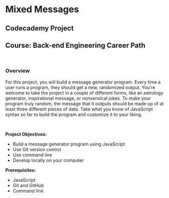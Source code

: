 # Mixed Messages
## Codecademy Project
## Course: Back-end Engineering Career Path

<br>

### Overview
For this project, you will build a message generator program. Every time a user runs a program, they should get a new, randomized output. You’re welcome to take the project in a couple of different forms, like an astrology generator, inspirational message, or nonsensical jokes. To make your program truly random, the message that it outputs should be made up of at least three different pieces of data. Take what you know of JavaScript syntax so far to build the program and customize it to your liking.

<br>

**Project Objectives:**
- Build a message generator program using JavaScript
- Use Git version control
- Use command line
- Develop locally on your computer

**Prerequisites:**
- JavaScript
- Git and GitHub
- Command line